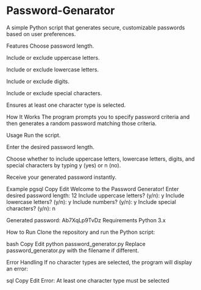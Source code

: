 # Password-Genarator
A simple Python script that generates secure, customizable passwords based on user preferences.

Features
Choose password length.

Include or exclude uppercase letters.

Include or exclude lowercase letters.

Include or exclude digits.

Include or exclude special characters.

Ensures at least one character type is selected.

How It Works
The program prompts you to specify password criteria and then generates a random password matching those criteria.

Usage
Run the script.

Enter the desired password length.

Choose whether to include uppercase letters, lowercase letters, digits, and special characters by typing y (yes) or n (no).

Receive your generated password instantly.

Example
pgsql
Copy
Edit
Welcome to the Password Generator!
Enter desired password length: 12
Include uppercase letters? (y/n): y
Include lowercase letters? (y/n): y
Include numbers? (y/n): y
Include special characters? (y/n): n

Generated password: Ab7XqLp9TvDz
Requirements
Python 3.x

How to Run
Clone the repository and run the Python script:

bash
Copy
Edit
python password_generator.py
Replace password_generator.py with the filename if different.

Error Handling
If no character types are selected, the program will display an error:

sql
Copy
Edit
Error: At least one character type must be selected

